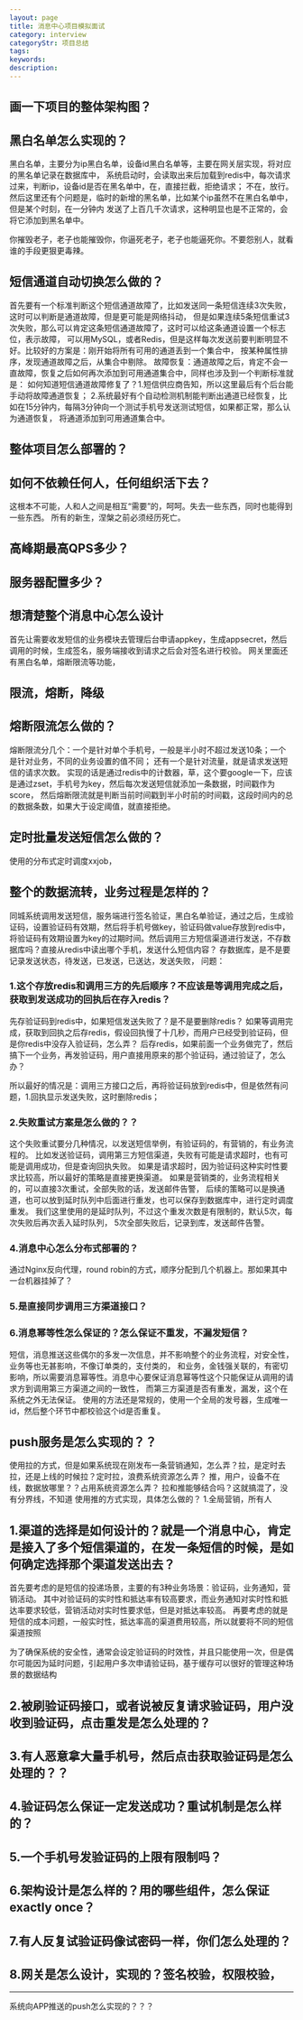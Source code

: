 ```yaml
---
layout: page
title: 消息中心项目模拟面试
category: interview
categoryStr: 项目总结
tags:
keywords:
description:
---
```

## 画一下项目的整体架构图？

## 黑白名单怎么实现的？
黑白名单，主要分为ip黑白名单，设备id黑白名单等，主要在网关层实现，将对应的黑名单记录在数据库中，
系统启动时，会读取出来后加载到redis中，每次请求过来，判断ip，设备id是否在黑名单中，在，直接拦截，拒绝请求；
不在，放行。然后这里还有个问题是，临时的新增的黑名单，比如某个ip虽然不在黑白名单中，但是某个时刻，在一分钟内
发送了上百几千次请求，这种明显也是不正常的，会将它添加到黑名单中。

你摧毁老子，老子也能摧毁你，你逼死老子，老子也能逼死你。不要怨别人，就看谁的手段更狠更毒辣。
## 短信通道自动切换怎么做的？
首先要有一个标准判断这个短信通道故障了，比如发送同一条短信连续3次失败，这时可以判断是通道故障，但是更可能是网络抖动，
但是如果连续5条短信重试3次失败，那么可以肯定这条短信通道故障了，这时可以给这条通道设置一个标志位，表示故障，
可以用MySQL，或者Redis，但是这样每次发送前要判断明显不好。比较好的方案是：刚开始将所有可用的通道丢到一个集合中，
按某种属性排序，发现通道故障之后，从集合中剔除。
故障恢复：通道故障之后，肯定不会一直故障，恢复之后如何再次添加到可用通道集合中，同样也涉及到一个判断标准就是：
如何知道短信通道故障修复了？1.短信供应商告知，所以这里最后有个后台能手动将故障通道恢复；
2.系统最好有个自动检测机制能判断出通道已经恢复，比如在15分钟内，每隔3分钟向一个测试手机号发送测试短信，如果都正常，那么认为通道恢复，
将通道添加到可用通道集合中。
## 整体项目怎么部署的？

## 如何不依赖任何人，任何组织活下去？
这根本不可能，人和人之间是相互“需要”的，呵呵。失去一些东西，同时也能得到一些东西。
所有的新生，涅槃之前必须经历死亡。

## 高峰期最高QPS多少？

## 服务器配置多少？

## 想清楚整个消息中心怎么设计
首先让需要收发短信的业务模块去管理后台申请appkey，生成appsecret，然后调用的时候，生成签名，服务端接收到请求之后会对签名进行校验。
网关里面还有黑白名单，熔断限流等功能，
## 限流，熔断，降级


## 熔断限流怎么做的？
熔断限流分几个：一个是针对单个手机号，一般是半小时不超过发送10条；一个是针对业务，不同的业务设置的值不同；
还有一个是针对流量，就是请求发送短信的请求次数。
实现的话是通过redis中的计数器，草，这个要google一下，应该是通过zset，手机号为key，然后每次发送短信就添加一条数据，时间戳作为score，
然后熔断限流就是判断当前时间戳到半小时前的时间戳，这段时间内的总的数据条数，如果大于设定阈值，就直接拒绝。


## 定时批量发送短信怎么做的？
使用的分布式定时调度xxjob，

## 整个的数据流转，业务过程是怎样的？
同城系统调用发送短信，服务端进行签名验证，黑白名单验证，通过之后，生成验证码，设置验证码有效期，然后将手机号做key，验证码做value存放到redis中，
将验证码有效期设置为key的过期时间。然后调用三方短信渠道进行发送，不存数据库吗？直接从redis中读出哪个手机，发送什么短信内容？
存数据库，是不是要记录发送状态，待发送，已发送，已送达，发送失败，
问题：
### 1.这个存放redis和调用三方的先后顺序？不应该是等调用完成之后，获取到发送成功的回执后在存入redis？
先存验证码到redis中，如果短信发送失败了？是不是要删除redis？
如果等调用完成，获取到回执之后存redis，假设回执慢了十几秒，而用户已经受到验证码，但是你redis中没存入验证码，怎么弄？
后存redis，如果前面一个业务做完了，然后搞下一个业务，再发验证码，用户直接用原来的那个验证码，通过验证了，怎么办？

所以最好的情况是：调用三方接口之后，再将验证码放到redis中，但是依然有问题，1.回执显示发送失败，这时删除redis；
### 2.失败重试方案是怎么做的？？
这个失败重试要分几种情况，以发送短信举例，有验证码的，有营销的，有业务流程的。
比如发送验证码，调用第三方短信渠道，失败有可能是请求超时，也有可能是调用成功，但是查询回执失败。
如果是请求超时，因为验证码这种实时性要求比较高，所以最好的策略是直接更换渠道。
如果是营销类的，业务流程相关的，可以直接3次重试，全部失败的话，发送邮件告警，
后续的策略可以是换通道，也可以放到延时队列中后面进行重发，也可以保存到数据库中，进行定时调度重发。
我们这里使用的是延时队列，不过这个重发次数是有限制的，默认5次，每次失败后再次丢入延时队列，
5次全部失败后，记录到库，发送邮件告警。

### 4.消息中心怎么分布式部署的？
通过Nginx反向代理，round robin的方式，顺序分配到几个机器上。那如果其中一台机器挂掉了？
### 5.是直接同步调用三方渠道接口？

### 6.消息幂等性怎么保证的？怎么保证不重发，不漏发短信？
短信，消息推送这些偶尔的多发一次信息，并不影响整个的业务流程，对安全性，业务等也无甚影响，不像订单类的，支付类的，
和业务，金钱强关联的，有密切影响，所以需要消息幂等性。消息中心要保证消息幂等性这个只能保证从调用的请求方到调用第三方渠道之间的一致性，
而第三方渠道是否有重发，漏发，这个在系统之外无法保证。
使用的方法还是常规的，使用一个全局的发号器，生成唯一id，然后整个环节中都校验这个id是否重复。

## push服务是怎么实现的？？
使用拉的方式，但是如果系统现在刚发布一条营销通知，怎么弄？拉，是定时去拉，还是上线的时候拉？定时拉，浪费系统资源怎么弄？
推，用户，设备不在线，数据放哪里？？占用系统资源怎么弄？
拉和推能够结合吗？这就搞混了，没有分界线，不知道
使用推的方式实现，具体怎么做的？
1.全局营销，所有人


## 1.渠道的选择是如何设计的？就是一个消息中心，肯定是接入了多个短信渠道的，在发一条短信的时候，是如何确定选择那个渠道发送出去？
首先要考虑的是短信的投递场景，主要的有3种业务场景：验证码，业务通知，营销活动。
其中对验证码的实时性和抵达率有较高要求，而业务通知对实时性和抵达率要求较低，营销活动对实时性要求低，但是对抵达率较高。
再要考虑的就是短信的成本问题，一般实时性，抵达率高的渠道费用较高，所以就要将不同的短信渠道按照

为了确保系统的安全性，通常会设定验证码的时效性，并且只能使用一次，但是偶尔可能因为延时问题，引起用户多次申请验证码，基于缓存可以很好的管理这种场景的数据结构
## 2.被刷验证码接口，或者说被反复请求验证码，用户没收到验证码，点击重发是怎么处理的？

## 3.有人恶意拿大量手机号，然后点击获取验证码是怎么处理的？？

## 4.验证码怎么保证一定发送成功？重试机制是怎么样的？

## 5.一个手机号发验证码的上限有限制吗？

## 6.架构设计是怎么样的？用的哪些组件，怎么保证exactly once？

## 7.有人反复试验证码像试密码一样，你们怎么处理的？

## 8.网关是怎么设计，实现的？签名校验，权限校验，

-----------------------------
系统向APP推送的push怎么实现的？？？


